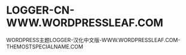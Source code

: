 # LOGGER-CN-WWW.WORDPRESSLEAF.COM
WORDPRESS主题LOGGER-汉化中文版-WWW.WORDPRESSLEAF.COM-THEMOSTSPECIALNAME.COM

